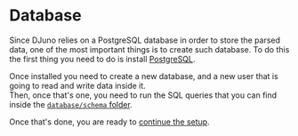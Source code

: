 # Database
Since DJuno relies on a PostgreSQL database in order to store the parsed data, one of the most important things is to create such database. To do this the first thing you need to do is install [PostgreSQL](https://www.postgresql.org/). 

Once installed you need to create a new database, and a new user that is going to read and write data inside it.  
Then, once that's one, you need to run the SQL queries that you can find inside the [`database/schema` folder](../database/schema).  

Once that's done, you are ready to [continue the setup](setup.md).